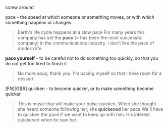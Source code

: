 

screw around

pace - the speed at which someone or something moves, or with which something happens or changes
> Earth's life cycle happens at a slow pace
> For many years this company has set the **pace** (= has been the most successful company) in the communications industry.
> I don't like the pace of modern life.

**pace  yourself** - to be careful not to do something too quickly, so that you do not get too tired to finish it
> No more soup, thank you. I'm pacing myself so that I have room for a dessert.

[FN][G][R] quicken - to become quicker, or to make something become quicker
> This is music that will make your pulse quicken.
> When she thought she heard someone following her, she **quickened** her pace
> We'll have to quicken the pace if we want to keep up with him.
> His interest quickened when he saw her.
